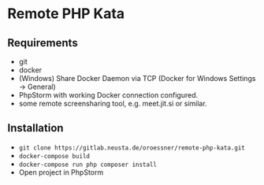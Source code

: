 # Remote PHP Kata

## Requirements

* git
* docker
* (Windows) Share Docker Daemon via TCP (Docker for Windows Settings -> General)
* PhpStorm with working Docker connection configured.
* some remote screensharing tool, e.g. meet.jit.si or similar.

## Installation

* `git clone https://gitlab.neusta.de/oroessner/remote-php-kata.git`
* `docker-compose build`
* `docker-compose run php composer install`
* Open project in PhpStorm
